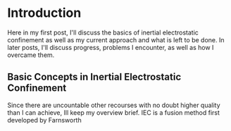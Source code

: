 
# Introduction
Here in my first post, I'll discuss the basics of inertial electrostatic confinement as well as my current approach and what is left to be done. In later posts, I'll discuss progress, problems I encounter, as well as how I overcame them.

## Basic Concepts in Inertial Electrostatic Confinement
Since there are uncountable other recourses with no doubt higher quality than I can achieve, Ill keep my overview brief. IEC is a fusion method first developed by Farnsworth 

